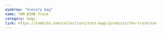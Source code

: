 ```yaml
---
eyebrow: "Grocery bag"
name: TOM BIHN Truck
category: bags
link: https://tombihn.com/collections/tote-bags/products/the-truck?variant=42944967246013
---
```


